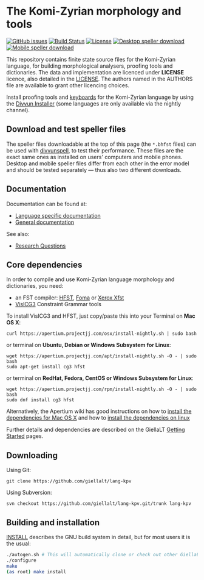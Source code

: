 The Komi-Zyrian morphology and tools
==========================================

[![GitHub issues](https://img.shields.io/github/issues-raw/giellalt/lang-kpv)](https://github.com/giellalt/lang-kpv/issues)
[![Build Status](https://divvun-tc.thetc.se/api/github/v1/repository/giellalt/lang-kpv/main/badge.svg)](https://github.com/giellalt/lang-kpv/actions)
[![License](https://img.shields.io/github/license/giellalt/lang-kpv)](https://github.com/giellalt/lang-kpv/blob/main/LICENSE)
[![Desktop speller download](https://img.shields.io/badge/download%40latest-desktop--bhfst-brightgreen)](https://pahkat.uit.no/main/download/speller-kpv?platform=desktop&channel=nightly)
[![Mobile speller download](https://img.shields.io/badge/download%40latest-mobile--bhfst-brightgreen)](https://pahkat.uit.no/main/download/speller-kpv?platform=mbile&channel=nightly)

This repository contains finite state source files for the Komi-Zyrian language,
for building morphological analysers, proofing tools
and dictionaries. The data and implementation are licenced under __LICENSE__
licence, also detailed in the
[LICENSE](https://github.com/giellalt/lang-kpv/blob/main/LICENSE). The
authors named in the AUTHORS file are available to grant other licencing
choices.

Install proofing tools and [keyboards](https://github.com/giellalt/keyboard-kpv)
for the Komi-Zyrian language by using the [Divvun Installer](http://divvun.no)
(some languages are only available via the nightly channel).

Download and test speller files
-------------------------------

The speller files downloadable at the top of this page (the `*.bhfst` files) can
be used with [divvunspell](https://github.com/divvun/divvunspell), to test their
performance. These files are the exact same ones as installed on users' computers
and mobile phones. Desktop and mobile speller files differ from each other in the
error model and should be tested separately — thus also two different downloads.

Documentation
-------------

Documentation can be found at:

- [Language specific documentation](https://giellalt.github.io/lang-kpv/)
- [General documentation](https://giellalt.github.io/)

See also:

- [Research Questions](docs/ResearchQuestions.markdown)

Core dependencies
-----------------

In order to compile and use Komi-Zyrian language morphology and
dictionaries, you need:

- an FST compiler: [HFST](https://github.com/hfst/hfst), [Foma](https://github.com/mhulden/foma) or [Xerox Xfst](https://web.stanford.edu/~laurik/fsmbook/home.html)
- [VislCG3](https://visl.sdu.dk/svn/visl/tools/vislcg3/trunk) Constraint Grammar tools

To install VislCG3 and HFST, just copy/paste this into your Terminal on **Mac OS X**:

```
curl https://apertium.projectjj.com/osx/install-nightly.sh | sudo bash
```

or terminal on **Ubuntu, Debian or Windows Subsystem for Linux**:

```
wget https://apertium.projectjj.com/apt/install-nightly.sh -O - | sudo bash
sudo apt-get install cg3 hfst
```

or terminal on **RedHat, Fedora, CentOS or Windows Subsystem for Linux**:

```
wget https://apertium.projectjj.com/rpm/install-nightly.sh -O - | sudo bash
sudo dnf install cg3 hfst
```

Alternatively, the Apertium wiki has good instructions on how to [install the dependencies for Mac
OS X](https://wiki.apertium.org/wiki/Apertium_on_Mac_OS_X) and how to [install
the dependencies on
linux](https://wiki.apertium.org/wiki/Installation_of_grammar_libraries)

Further details and dependencies are described on the GiellaLT [Getting Started](https://giellalt.uit.no/infra/GettingStarted.html) pages.

Downloading
-----------

Using Git:
```
git clone https://github.com/giellalt/lang-kpv
```

Using Subversion:
```
svn checkout https://github.com/giellalt/lang-kpv.git/trunk lang-kpv
```

Building and installation
-------------------------

[INSTALL](https://github.com/giellalt/lang-kpv/blob/main/INSTALL)
describes the GNU build system in detail, but for most users it is the usual:

```sh
./autogen.sh # This will automatically clone or check out other GiellaLT dependencies
./configure
make
(as root) make install
```
